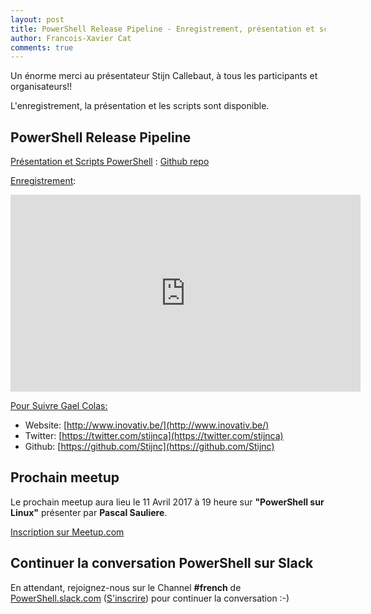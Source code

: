 ```yaml
---
layout: post
title: PowerShell Release Pipeline - Enregistrement, présentation et scripts
author: Francois-Xavier Cat
comments: true
---
```


Un énorme merci au présentateur Stijn Callebaut, à tous les participants et organisateurs!!

L'enregistrement, la présentation et les scripts sont disponible.

## PowerShell Release Pipeline

<u>Présentation et Scripts PowerShell</u> : [Github repo](https://github.com/FrPSUG/Presentations/)

<u>Enregistrement</u>:
<iframe width="560" height="315" src="https://www.youtube.com/embed/WJ140S4mCfM" frameborder="0" allowfullscreen></iframe>

<u>Pour Suivre Gael Colas:</u>
* Website: [http://www.inovativ.be/](http://www.inovativ.be/)
* Twitter: [https://twitter.com/stijnca](https://twitter.com/stijnca)
* Github: [https://github.com/Stijnc](https://github.com/Stijnc)


## Prochain meetup
Le prochain meetup aura lieu le 11 Avril 2017 à 19 heure sur <b>"PowerShell sur Linux"</b> présenter par <b>Pascal Sauliere</b>.

[Inscription sur Meetup.com](https://www.meetup.com/fr-FR/FrenchPSUG/events/234089613/)

## Continuer la conversation PowerShell sur Slack

En attendant, rejoignez-nous sur le Channel <b>#french</b> de <a href="https://powershell.slack.com/Slack">PowerShell.slack.com</a>  (<a href="http://slack.poshcode.org/">S'inscrire</a>) pour continuer la conversation :-)

